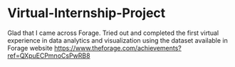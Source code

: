 # Virtual-Internship-Project
Glad that I came across Forage. Tried out and completed the first virtual experience in data analytics and visualization using the dataset available in Forage website
https://www.theforage.com/achievements?ref=QXpuECPmnoCsPwRB8
